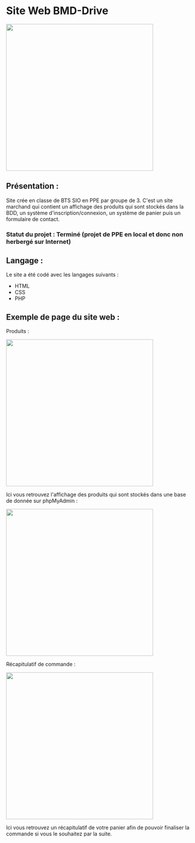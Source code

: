 # Site Web BMD-Drive

<img width="400px" src="https://www.meziere-dev.ovh/asset/image/bmd.png" />

## Présentation :

Site crée en classe de BTS SIO en PPE par groupe de 3.
C'est un site marchand qui contient un affichage des produits qui sont stockés dans la BDD, un système d'inscription/connexion, un système de panier puis un formulaire de contact.

### Statut du projet : Terminé (projet de PPE en local et donc non herbergé sur Internet)

## Langage :

Le site a été codé avec les langages suivants :
* HTML
* CSS
* PHP

## Exemple de page du site web :

Produits :

<img width="400px" src="https://github.com/Bastien-Meziere/FastQuiz/blob/master/produit.PNG?raw=true" />

Ici vous retrouvez l'affichage des produits qui sont stockés dans une base de donnée sur phpMyAdmin :

<img width="400px" src="https://github.com/Bastien-Meziere/FastQuiz/blob/master/bdd.PNG?raw=true" />

Récapitulatif de commande :

<img width="400px" src="https://github.com/Bastien-Meziere/FastQuiz/blob/master/recapitulatif.PNG?raw=true" />

Ici vous retrouvez un récapitulatif de votre panier afin de pouvoir finaliser la commande si vous le souhaitez par la suite.
